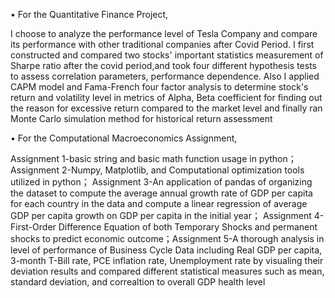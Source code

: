 
•	For the Quantitative Finance Project, 

I choose to analyze the performance level of Tesla Company and compare its performance with other traditional companies after Covid Period. I first constructed and compared two stocks' important statistics measurement of Sharpe ratio after the covid period,and took four different hypothesis tests to assess correlation parameters, performance dependence. Also I applied CAPM model and Fama-French four factor analysis to determine stock's return and volatility level in metrics of Alpha, Beta coefficient for finding out the reason for excessive return compared to the market level and finally ran Monte Carlo simulation method for historical return assessment


•	For the Computational Macroeconomics Assignment, 

Assignment 1-basic string and basic math function usage in python；Assignment 2-Numpy, Matplotlib, and Computational optimization tools utilized in python； Assignment 3-An application of pandas of organizing the dataset to compute the average annual growth rate of GDP per capita for each country in the data and compute a linear regression of average GDP per capita growth on GDP per capita in the initial year； Assignment 4-First-Order Difference Equation of both Temporary Shocks and permanent shocks to predict economic outcome；Assignment 5-A thorough analysis in level of performance of Business Cycle Data including Real GDP per capita, 3-month T-Bill rate, PCE inflation rate, Unemployment rate by visualing their deviation results and compared different statistical measures such as mean, standard deviation, and correaltion to overall GDP health level

